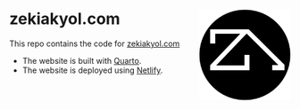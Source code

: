 # zekiakyol.com <a href='https://zekiakyol.com/'><img src='favicon.png' align="right" height="164" /></a>

This repo contains the code for [zekiakyol.com](https://zekiakyol.com)

- The website is built with [Quarto](https://quarto.org).
- The website is deployed using [Netlify](https://www.netlify.com).